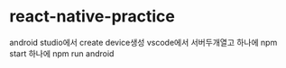 ﻿# react-native-practice
 android studio에서 create device생성
 vscode에서 서버두개열고 하나에 npm start 하나에 npm run android
 
